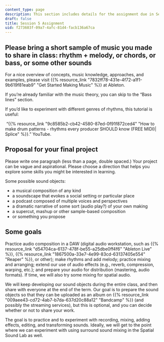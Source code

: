 ```yaml
---
content_type: page
description: This section includes details for the assignment due in Session 5.
draft: false
title: Session 5 Assignment
uid: f273603f-09a7-4afc-81d4-facb136a67ca
---
```

## Please bring a short sample of music you made to share in class: rhythm + melody, or chords, or bass, or some other sounds

For a nice overview of concepts, music knowledge, approaches, and examples, please visit {{% resource_link "7832ff78-431e-4f72-a1f1-9b619f81eab9" "Get Started Making Music" %}} at Ableton.

If you’re already familiar with the music theory, you can skip to the “Bass lines” section.  

If you’d like to experiment with different genres of rhythms, this tutorial is useful:

 “{{% resource_link "9c8585b2-cb42-4580-87ed-0f91f872ced4" "How to make drum patterns - rhythms every producer SHOULD know (FREE MIDI)| Splice" %}}.” YouTube.

## Proposal for your final project

Please write one paragraph (less than a page, double spaced.) Your project can be vague and aspirational. Please choose a direction that helps you explore some skills you might be interested in learning.  

Some possible sound objects:

- a musical composition of any kind
- a soundscape that evokes a social setting or particular place
- a podcast composed of multiple voices and perspectives
- a dramatic narrative of some sort (audio play?) of your own making
- a supercut, mashup or other sample-based composition
- or something you propose

## Some goals

Practice audio composition in a DAW (digital audio workstation, such as {{% resource_link "d54704ca-6137-478f-be55-a25dbe0ff4f6" "Ableton Live" %}}, {{% resource_link "1867500a-33e7-4e99-83cd-63137405e554" "Reaper" %}}, or other); make rhythms and add melody; practice mixing and arranging; extend our use of audio effects (e.g., reverb, compression, warping, etc.); and prepare your audio for distribution (mastering, audio formats). If time, we will also try some mixing for spatial audio.  

We will keep developing our sound objects during the entire class, and then share with everyone at the end of the term. Our goal is to prepare the sound objects so that they can be uploaded as an album on {{% resource_link "009aee43-cd72-4ab7-b7da-637d20c88a12" "Bandcamp" %}} (and possibly the streaming services), but this is optional, and you can decide whether or not to share your work.

The goal is to practice and to experiment with recording, mixing, adding effects, editing, and transforming sounds. Ideally, we will get to the point where we can experiment with using surround sound mixing in the Spatial Sound Lab as well.